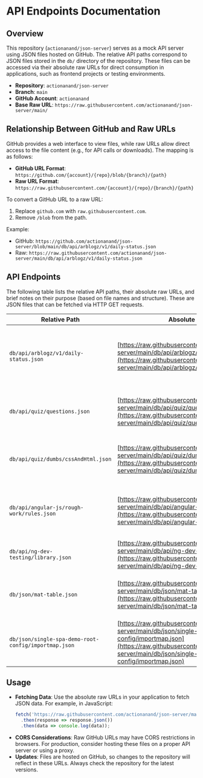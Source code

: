 # API Endpoints Documentation

## Overview

This repository (`actionanand/json-server`) serves as a mock API server using JSON files hosted on GitHub. The relative API paths correspond to JSON files stored in the `db/` directory of the repository. These files can be accessed via their absolute raw URLs for direct consumption in applications, such as frontend projects or testing environments.

- **Repository**: `actionanand/json-server`
- **Branch**: `main`
- **GitHub Account**: `actionanand`
- **Base Raw URL**: `https://raw.githubusercontent.com/actionanand/json-server/main/`

## Relationship Between GitHub and Raw URLs

GitHub provides a web interface to view files, while raw URLs allow direct access to the file content (e.g., for API calls or downloads). The mapping is as follows:

- **GitHub URL Format**: `https://github.com/{account}/{repo}/blob/{branch}/{path}`
- **Raw URL Format**: `https://raw.githubusercontent.com/{account}/{repo}/{branch}/{path}`

To convert a GitHub URL to a raw URL:
1. Replace `github.com` with `raw.githubusercontent.com`.
2. Remove `/blob` from the path.

Example:
- GitHub: `https://github.com/actionanand/json-server/blob/main/db/api/arblogz/v1/daily-status.json`
- Raw: `https://raw.githubusercontent.com/actionanand/json-server/main/db/api/arblogz/v1/daily-status.json`

## API Endpoints

The following table lists the relative API paths, their absolute raw URLs, and brief notes on their purpose (based on file names and structure). These are JSON files that can be fetched via HTTP GET requests.

| Relative Path | Absolute Raw URL | Description |
|---------------|------------------|-------------|
| `db/api/arblogz/v1/daily-status.json` | [https://raw.githubusercontent.com/actionanand/json-server/main/db/api/arblogz/v1/daily-status.json](https://raw.githubusercontent.com/actionanand/json-server/main/db/api/arblogz/v1/daily-status.json) | Likely contains daily status data for an "arblogz" service or module, version 1. |
| `db/api/quiz/questions.json` | [https://raw.githubusercontent.com/actionanand/json-server/main/db/api/quiz/questions.json](https://raw.githubusercontent.com/actionanand/json-server/main/db/api/quiz/questions.json) | Quiz questions data, possibly for a quiz application. |
| `db/api/quiz/dumbs/cssAndHtml.json` | [https://raw.githubusercontent.com/actionanand/json-server/main/db/api/quiz/dumbs/cssAndHtml.json](https://raw.githubusercontent.com/actionanand/json-server/main/db/api/quiz/dumbs/cssAndHtml.json) | Dumb (simple) quiz questions related to CSS and HTML. |
| `db/api/angular-js/rough-work/rules.json` | [https://raw.githubusercontent.com/actionanand/json-server/main/db/api/angular-js/rough-work/rules.json](https://raw.githubusercontent.com/actionanand/json-server/main/db/api/angular-js/rough-work/rules.json) | Rules or configuration for Angular.js rough work or experiments. |
| `db/api/ng-dev-testing/library.json` | [https://raw.githubusercontent.com/actionanand/json-server/main/db/api/ng-dev-testing/library.json](https://raw.githubusercontent.com/actionanand/json-server/main/db/api/ng-dev-testing/library.json) | Library data for Angular development testing. |
| `db/json/mat-table.json` | [https://raw.githubusercontent.com/actionanand/json-server/main/db/json/mat-table.json](https://raw.githubusercontent.com/actionanand/json-server/main/db/json/mat-table.json) | Data for a Material Table (likely Angular Material) component. |
| `db/json/single-spa-demo-root-config/importmap.json` | [https://raw.githubusercontent.com/actionanand/json-server/main/db/json/single-spa-demo-root-config/importmap.json](https://raw.githubusercontent.com/actionanand/json-server/main/db/json/single-spa-demo-root-config/importmap.json) | Import map configuration for a Single-SPA demo root config. |

## Usage

- **Fetching Data**: Use the absolute raw URLs in your application to fetch JSON data. For example, in JavaScript:  
  ```javascript
  fetch('https://raw.githubusercontent.com/actionanand/json-server/main/db/api/arblogz/v1/daily-status.json')
    .then(response => response.json())
    .then(data => console.log(data));
  ```
- **CORS Considerations**: Raw GitHub URLs may have CORS restrictions in browsers. For production, consider hosting these files on a proper API server or using a proxy.
- **Updates**: Files are hosted on GitHub, so changes to the repository will reflect in these URLs. Always check the repository for the latest versions.

